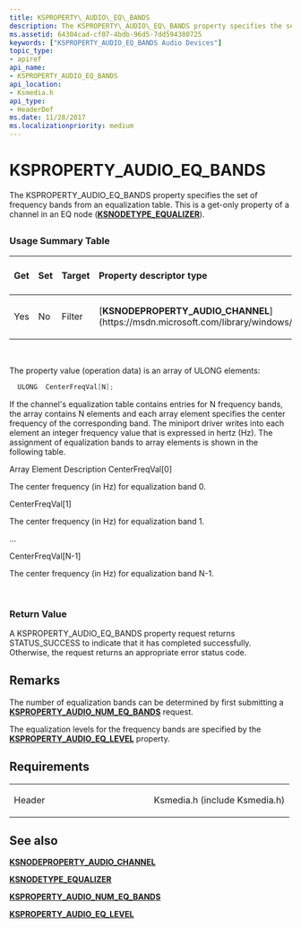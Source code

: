 ```yaml
---
title: KSPROPERTY\_AUDIO\_EQ\_BANDS
description: The KSPROPERTY\_AUDIO\_EQ\_BANDS property specifies the set of frequency bands from an equalization table. This is a get-only property of a channel in an EQ node (KSNODETYPE\_EQUALIZER).
ms.assetid: 64304cad-cf07-4bdb-96d5-7dd594380725
keywords: ["KSPROPERTY_AUDIO_EQ_BANDS Audio Devices"]
topic_type:
- apiref
api_name:
- KSPROPERTY_AUDIO_EQ_BANDS
api_location:
- Ksmedia.h
api_type:
- HeaderDef
ms.date: 11/28/2017
ms.localizationpriority: medium
---
```


# KSPROPERTY\_AUDIO\_EQ\_BANDS


The KSPROPERTY\_AUDIO\_EQ\_BANDS property specifies the set of frequency bands from an equalization table. This is a get-only property of a channel in an EQ node ([**KSNODETYPE\_EQUALIZER**](ksnodetype-equalizer.md)).

## <span id="ddk_ksproperty_audio_eq_bands_ks"></span><span id="DDK_KSPROPERTY_AUDIO_EQ_BANDS_KS"></span>


### <span id="Usage_Summary_Table"></span><span id="usage_summary_table"></span><span id="USAGE_SUMMARY_TABLE"></span>Usage Summary Table

<table>
<colgroup>
<col width="20%" />
<col width="20%" />
<col width="20%" />
<col width="20%" />
<col width="20%" />
</colgroup>
<thead>
<tr class="header">
<th align="left">Get</th>
<th align="left">Set</th>
<th align="left">Target</th>
<th align="left">Property descriptor type</th>
<th align="left">Property value type</th>
</tr>
</thead>
<tbody>
<tr class="odd">
<td align="left"><p>Yes</p></td>
<td align="left"><p>No</p></td>
<td align="left"><p>Filter</p></td>
<td align="left"><p>[<strong>KSNODEPROPERTY_AUDIO_CHANNEL</strong>](https://msdn.microsoft.com/library/windows/hardware/ff537145)</p></td>
<td align="left"><p>ULONG array</p></td>
</tr>
</tbody>
</table>

 

The property value (operation data) is an array of ULONG elements:

```cpp
  ULONG  CenterFreqVal[N];
```

If the channel's equalization table contains entries for N frequency bands, the array contains N elements and each array element specifies the center frequency of the corresponding band. The miniport driver writes into each element an integer frequency value that is expressed in hertz (Hz). The assignment of equalization bands to array elements is shown in the following table.

Array Element
Description
CenterFreqVal\[0\]

The center frequency (in Hz) for equalization band 0.

CenterFreqVal\[1\]

The center frequency (in Hz) for equalization band 1.

...

CenterFreqVal\[N-1\]

The center frequency (in Hz) for equalization band N-1.

 

### <span id="Return_Value"></span><span id="return_value"></span><span id="RETURN_VALUE"></span>Return Value

A KSPROPERTY\_AUDIO\_EQ\_BANDS property request returns STATUS\_SUCCESS to indicate that it has completed successfully. Otherwise, the request returns an appropriate error status code.

Remarks
-------

The number of equalization bands can be determined by first submitting a [**KSPROPERTY\_AUDIO\_NUM\_EQ\_BANDS**](ksproperty-audio-num-eq-bands.md) request.

The equalization levels for the frequency bands are specified by the [**KSPROPERTY\_AUDIO\_EQ\_LEVEL**](ksproperty-audio-eq-level.md) property.

Requirements
------------

<table>
<colgroup>
<col width="50%" />
<col width="50%" />
</colgroup>
<tbody>
<tr class="odd">
<td align="left"><p>Header</p></td>
<td align="left">Ksmedia.h (include Ksmedia.h)</td>
</tr>
</tbody>
</table>

## <span id="see_also"></span>See also


[**KSNODEPROPERTY\_AUDIO\_CHANNEL**](https://msdn.microsoft.com/library/windows/hardware/ff537145)

[**KSNODETYPE\_EQUALIZER**](ksnodetype-equalizer.md)

[**KSPROPERTY\_AUDIO\_NUM\_EQ\_BANDS**](ksproperty-audio-num-eq-bands.md)

[**KSPROPERTY\_AUDIO\_EQ\_LEVEL**](ksproperty-audio-eq-level.md)

 

 






